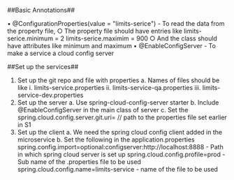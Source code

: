 ##Basic Annotations##
	
• @ConfigurationProperties(value = "limits-serice") - To read the data from the property file, 
	○ The property file should have entries like 
		limits-serice.minimum = 2
		limits-serice.maximim = 900
	○ And the class should have attributes  like minimum and maximum
•  @EnableConfigServer - To make a service a cloud config server



##Set up the services##
1. Set up the git repo and file with properties
	a. Names of files should be like
		i. limits-service.properties
		ii. limits-service-qa.properties
		iii. limits-service-dev.properties
2. Set up the server
	a. Use spring-cloud-config-server starter
	b. Include @EnableConfigServer in the main class of server
	c. Set the spring.cloud.config.server.git.uri= // path to the properties file set earlier in S1
3. Set up the client
	a. We need the spring cloud config client added in  the microservice 
	b. Set the following in the application.properties
	spring.config.import=optional:configserver:http://localhost:8888 - Path in which spring cloud server is set up
	spring.cloud.config.profile=prod - Sub name of the .properties file to be used
	spring.cloud.config.name=limits-service - name of the file to be used
